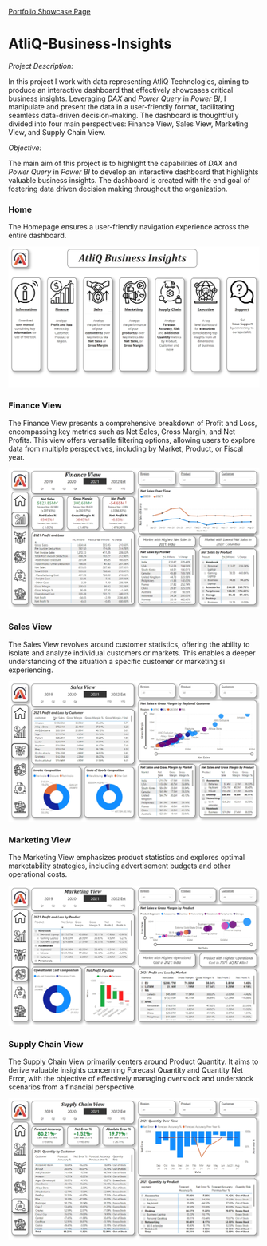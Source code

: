 [Portfolio Showcase Page](https://occampos.github.io/ChristopherCamposData/index.html)

# AtliQ-Business-Insights

*Project Description:*

In this project I work with data representing AtliQ Technologies, aiming to produce an interactive dashboard that effectively showcases critical business insights. Leveraging *DAX* and *Power Query* in *Power BI*, I manipulate and present the data in a user-friendly format, facilitating seamless data-driven decision-making. The dashboard is thoughtfully divided into four main perspectives: Finance View, Sales View, Marketing View, and Supply Chain View.

*Objective:*

The main aim of this project is to highlight the capabilities of *DAX* and *Power Query* in *Power BI* to develop an interactive dashboard that highlights valuable business insights. The dashboard is created with the end goal of fostering data driven decision making throughout the organization.

### Home
The Homepage ensures a user-friendly navigation experience across the entire dashboard.

![](https://github.com/occampos/AtliQ-Business-Insights/blob/main/Dashboard%20Screenshots/01%20Home%20View.jpg)

### Finance View
The Finance View presents a comprehensive breakdown of Profit and Loss, encompassing key metrics such as Net Sales, Gross Margin, and Net Profits. This view offers versatile filtering options, allowing users to explore data from multiple perspectives, including by Market, Product, or Fiscal year.

![](https://github.com/occampos/AtliQ-Business-Insights/blob/main/Dashboard%20Screenshots/02%20Finance%20View.jpg)

### Sales View
The Sales View revolves around customer statistics, offering the ability to isolate and analyze individual customers or markets. This enables a deeper understanding of the situation a specific customer or marketing si experiencing. 

![](https://github.com/occampos/AtliQ-Business-Insights/blob/main/Dashboard%20Screenshots/03%20Sales%20view.jpg)

### Marketing View
The Marketing View emphasizes product statistics and explores optimal marketability strategies, including advertisement budgets and other operational costs.

![](https://github.com/occampos/AtliQ-Business-Insights/blob/main/Dashboard%20Screenshots/04%20Marketing%20View.jpg)

### Supply Chain View
The Supply Chain View primarily centers around Product Quantity. It aims to derive valuable insights concerning Forecast Quantity and Quantity Net Error, with the objective of effectively managing overstock and understock scenarios from a financial perspective.

![](https://github.com/occampos/AtliQ-Business-Insights/blob/main/Dashboard%20Screenshots/05%20Supply%20Chain%20View.jpg)
